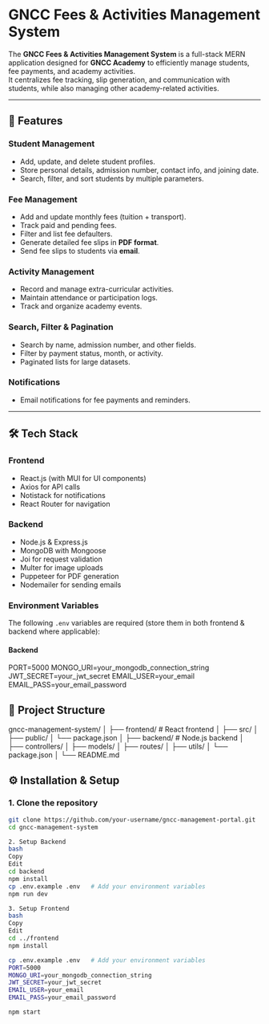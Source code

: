 # GNCC Fees & Activities Management System

The **GNCC Fees & Activities Management System** is a full-stack MERN application designed for **GNCC Academy** to efficiently manage students, fee payments, and academy activities.  
It centralizes fee tracking, slip generation, and communication with students, while also managing other academy-related activities.

---

## 🚀 Features

### **Student Management**
- Add, update, and delete student profiles.
- Store personal details, admission number, contact info, and joining date.
- Search, filter, and sort students by multiple parameters.

### **Fee Management**
- Add and update monthly fees (tuition + transport).
- Track paid and pending fees.
- Filter and list fee defaulters.
- Generate detailed fee slips in **PDF format**.
- Send fee slips to students via **email**.

### **Activity Management**
- Record and manage extra-curricular activities.
- Maintain attendance or participation logs.
- Track and organize academy events.

### **Search, Filter & Pagination**
- Search by name, admission number, and other fields.
- Filter by payment status, month, or activity.
- Paginated lists for large datasets.

### **Notifications**
- Email notifications for fee payments and reminders.

---

## 🛠 Tech Stack

### **Frontend**
- React.js (with MUI for UI components)
- Axios for API calls
- Notistack for notifications
- React Router for navigation

### **Backend**
- Node.js & Express.js
- MongoDB with Mongoose
- Joi for request validation
- Multer for image uploads
- Puppeteer for PDF generation
- Nodemailer for sending emails

### **Environment Variables**
The following `.env` variables are required (store them in both frontend & backend where applicable):

#### **Backend**
PORT=5000
MONGO_URI=your_mongodb_connection_string
JWT_SECRET=your_jwt_secret
EMAIL_USER=your_email
EMAIL_PASS=your_email_password


## 📂 Project Structure
gncc-management-system/
│
├── frontend/ # React frontend
│ ├── src/
│ ├── public/
│ └── package.json
│
├── backend/ # Node.js backend
│ ├── controllers/
│ ├── models/
│ ├── routes/
│ ├── utils/
│ └── package.json
│
└── README.md



## ⚙️ Installation & Setup

### **1. Clone the repository**
```bash
git clone https://github.com/your-username/gncc-management-portal.git
cd gncc-management-system

2. Setup Backend
bash
Copy
Edit
cd backend
npm install
cp .env.example .env   # Add your environment variables
npm run dev

3. Setup Frontend
bash
Copy
Edit
cd ../frontend
npm install

cp .env.example .env   # Add your environment variables
PORT=5000
MONGO_URI=your_mongodb_connection_string
JWT_SECRET=your_jwt_secret
EMAIL_USER=your_email
EMAIL_PASS=your_email_password

npm start
